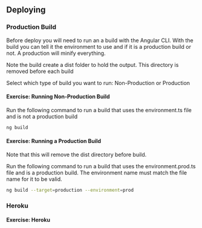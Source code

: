 ## Deploying

### Production Build

Before deploy you will need to run an a build with the Angular CLI.  With the build you can tell it the environment to use and if it is a production build or not.  A production will minify everything.

<div class="alert alert-info" role="alert">
Note the build create a dist folder to hold the output.   This directory is removed before each build
</div>

Select which type of build you want to run:  Non-Production or Production

<h4 class="exercise-start">
  <b>Exercise</b>: Running Non-Production Build
</h4>

Run the following command to run a build that uses the environment.ts file and is not a production build

```bash
ng build
```

<div class="exercise-end"></div>

<h4 class="exercise-start">
  <b>Exercise</b>: Running a Production Build
</h4>

<div class="alert alert-warning" role="alert">
Note that this will remove the dist directory before build.
</div>

Run the following command to run a build that uses the environment.prod.ts file and is a production build.   The environment name must match the file name for it to be valid.

```bash
ng build --target=production --environment=prod
```

<div class="exercise-end"></div>

### Heroku

<h4 class="exercise-start">
  <b>Exercise</b>: Heroku
</h4>

<div class="exercise-end"></div>
